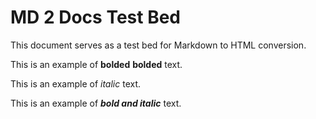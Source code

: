 # MD 2 Docs Test Bed

This document serves as a test bed for Markdown to HTML conversion.

This is an example of **bolded** __bolded__ text.

This is an example of *italic* text.

This is an example of ***bold and italic*** text.